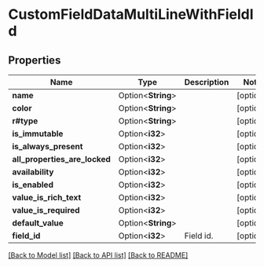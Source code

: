 # CustomFieldDataMultiLineWithFieldId

## Properties

Name | Type | Description | Notes
------------ | ------------- | ------------- | -------------
**name** | Option<**String**> |  | [optional]
**color** | Option<**String**> |  | [optional]
**r#type** | Option<**String**> |  | [optional]
**is_immutable** | Option<**i32**> |  | [optional]
**is_always_present** | Option<**i32**> |  | [optional]
**all_properties_are_locked** | Option<**i32**> |  | [optional]
**availability** | Option<**i32**> |  | [optional]
**is_enabled** | Option<**i32**> |  | [optional]
**value_is_rich_text** | Option<**i32**> |  | [optional]
**value_is_required** | Option<**i32**> |  | [optional]
**default_value** | Option<**String**> |  | [optional]
**field_id** | Option<**i32**> | Field id. | [optional]

[[Back to Model list]](../README.md#documentation-for-models) [[Back to API list]](../README.md#documentation-for-api-endpoints) [[Back to README]](../README.md)


